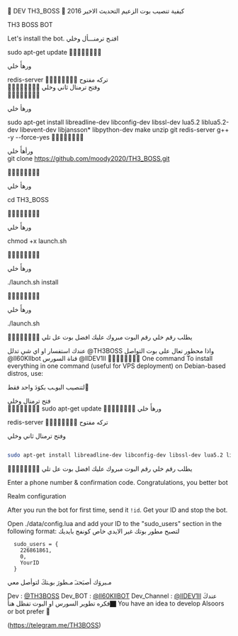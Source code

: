💢 DEV TH3_BOSS 💢
كيفية تنصيب بوت الزعيم التحديث الاخير 2016

TH3 BOSS BOT

 Let's install the bot.
افتـح ترمنـــأل وخلي   

sudo apt-get update 
🔸➖🔹➖🔸➖🔹➖

ورهأَ خلي  

redis-server
🔸➖🔹➖🔸➖🔹➖
تركه مفتوح    
🔸➖🔹➖🔸➖🔹➖
وفتح ترمنال ثاني وخلي    
🔸➖🔹➖🔸➖🔹➖

ورهأ خلي    

sudo apt-get install libreadline-dev libconfig-dev libssl-dev lua5.2 liblua5.2-dev libevent-dev libjansson* libpython-dev make unzip git redis-server g++ -y --force-yes
🔸➖🔹➖🔸➖🔹➖

ورأهأَ خلي  
git clone https://github.com/moody2020/TH3_BOSS.git

🔸➖🔹➖🔸➖🔹➖

ورهأ خلي    

cd TH3_BOSS

🔸➖🔹➖🔸➖🔹➖

ورهأَ خلي 

chmod +x launch.sh

🔸➖🔹➖🔸➖🔹➖

ورهأَ خلي 

./launch.sh install

🔸➖🔹➖🔸➖🔹➖

ورهأَ خلي  

./launch.sh 

🔸➖🔹➖🔸➖🔹➖
يطلب رقم خلي رقم البوت 
مبروك عليك افضل بوت عل تلي 

عندك استفسار او اي شي تدلل 
@TH3BOSS
واذا محظور تعال على بوت التواصل
@ll60Kllbot
قناة السورس 
@llDEV1ll
🔸➖🔹➖🔸➖🔹➖
 One command
To install everything in one command (useful for VPS deployment) on Debian-based distros, use:

لتنصيب البوـب بكوَدَ واحد فقط َ   

فتح ترمنال وخلي   
🔸➖🔹➖🔸➖🔹➖
sudo apt-get update 
🔸➖🔹➖🔸➖🔹➖
ورهأَ خلي  

redis-server
🔸➖🔹➖🔸➖🔹➖
تركه مفتوح   

وفتح ترمنال ثاني وخلي  
```sh

sudo apt-get install libreadline-dev libconfig-dev libssl-dev lua5.2 liblua5.2-dev libevent-dev libjansson* libpython-dev make unzip git redis-server g++ -y --force-yes && git clone https://github.com/moody2020/TH3_BOSS.git && cd TH3_BOSS && chmod +x launch.sh && ./launch.sh install && ./launch.sh
```

🔸➖🔹➖🔸➖🔹➖
يطلب رقم خلي رقم البوت 
مبروك عليك افضل بوت عل تلي 

 Enter a phone number & confirmation code.
Congratulations, you better bot

 Realm configuration

After you run the bot for first time, send it `!id`. Get your ID and stop the bot.

Open ./data/config.lua and add your ID to the "sudo_users" section in the following format:
 لتصبح مطور بوتك غير الايدي خاص كونفج بايديك 
```
  sudo_users = {
    226861861,
    0,
    YourID
  }
```
 مـبروَك أصبَحتـَ مـطورَ بوـتكَ لتوأصل معي 

Dev :   [@TH3BOSS](https://telegram.me/TH3BOSS)
Dev_BOT :  [@ll60KllBOT](https://telegram.me/ll60KllBOT)
Dev_Channel : [@llDEV1ll](https://telegram.me/llDEV1ll)
عندكَ فكره تطوير السورس او البوت تفظل هنأَ🏿️
You have an idea to develop Alsoors or bot prefer 🏿️

(https://telegram.me/TH3BOSS)
